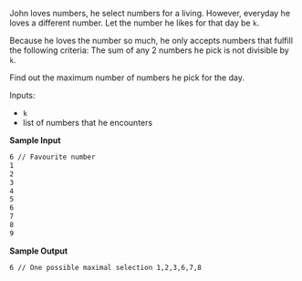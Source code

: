 John loves numbers, he select numbers for a living. However, everyday he loves a different number. Let the number he likes for that day be `k`.

Because he loves the number so much, he only accepts numbers that fulfill the following criteria:
The sum of any 2 numbers he pick is not divisible by `k`.

Find out the maximum number of numbers he pick for the day.

Inputs:

- `k`
- list of numbers that he encounters

**Sample Input**

```markdown
6 // Favourite number
1
2
3
4
5
6
7
8
9
```

**Sample Output**

```markdown
6 // One possible maximal selection 1,2,3,6,7,8
```